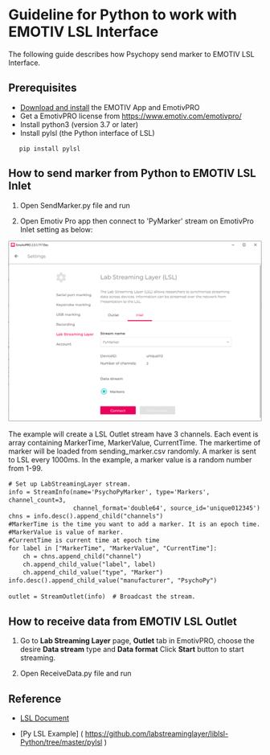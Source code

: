 # Guideline for Python to work with EMOTIV LSL Interface

The following guide describes how Psychopy send marker to EMOTIV LSL Interface.

## Prerequisites
* [Download and install](https://www.emotiv.com/developer/) the EMOTIV App and EmotivPRO
* Get a EmotivPRO license from https://www.emotiv.com/emotivpro/
* Install python3 (version 3.7 or later)
* Install pylsl (the Python interface of LSL) 
```
   pip install pylsl
```

## How to send marker from Python to EMOTIV LSL Inlet

1. Open SendMarker.py file and run

2. Open Emotiv Pro app then connect to 'PyMarker' stream on EmotivPro Inlet setting as below:
<p align="center">
  <img src="https://github.com/Emotiv/labstreaminglayer/blob/emotiv-lsl/docs/images/py_example_inlet_config.PNG">
</p>

The example will create a LSL Outlet stream have 3 channels. Each event is array containing MarkerTime, MarkerValue, CurrentTime. The markertime of marker will be loaded from sending_marker.csv randomly.
A marker is sent to LSL every 1000ms.
In the example, a marker value is a random number from 1-99.
```
# Set up LabStreamingLayer stream.
info = StreamInfo(name='PsychoPyMarker', type='Markers', channel_count=3,
                  channel_format='double64', source_id='unique012345')
chns = info.desc().append_child("channels")
#MarkerTime is the time you want to add a marker. It is an epoch time.
#MarkerValue is value of marker.
#CurrentTime is current time at epoch time
for label in ["MarkerTime", "MarkerValue", "CurrentTime"]:
    ch = chns.append_child("channel")
    ch.append_child_value("label", label)
    ch.append_child_value("type", "Marker")
info.desc().append_child_value("manufacturer", "PsychoPy")

outlet = StreamOutlet(info)  # Broadcast the stream.
```

## How to receive data from EMOTIV LSL Outlet

1. Go to **Lab Streaming Layer** page, **Outlet** tab in EmotivPRO, choose the desire **Data stream** type and **Data format** 
Click **Start** button to start streaming.

2. Open ReceiveData.py file and run


## Reference

* [LSL Document]( https://labstreaminglayer.readthedocs.io/ )

* [Py LSL Example] ( https://github.com/labstreaminglayer/liblsl-Python/tree/master/pylsl )

